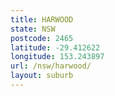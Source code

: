 ```yaml
---
title: HARWOOD
state: NSW
postcode: 2465
latitude: -29.412622
longitude: 153.243897
url: /nsw/harwood/
layout: suburb
---
```

